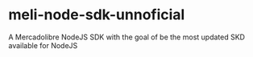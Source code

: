 # meli-node-sdk-unnoficial
A Mercadolibre NodeJS SDK with the goal of be the most updated SKD available for NodeJS
